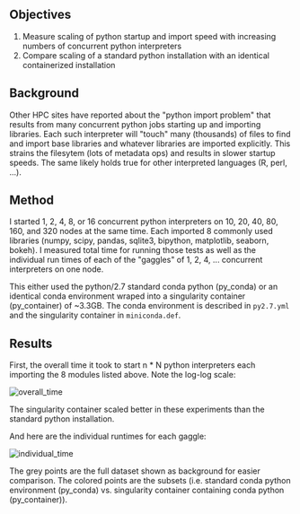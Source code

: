 Objectives
------------------------------------------------------------------------

1. Measure scaling of python startup and import speed with
   increasing numbers of concurrent python interpreters
2. Compare scaling of a standard python installation with
   an identical containerized installation

Background
------------------------------------------------------------------------

Other HPC sites have reported about the "python import problem" that 
results from many concurrent python jobs starting up and importing 
libraries. Each such interpreter will "touch" many (thousands) of files
to find and import base libraries and whatever libraries are imported 
explicitly. This strains the filesytem (lots of metadata ops) and 
results in slower startup speeds.  The same likely holds true for other
interpreted languages (R, perl, ...).

Method
------------------------------------------------------------------------

I started 1, 2, 4, 8, or 16 concurrent python interpreters on 10, 20,
40, 80, 160, and 320 nodes at the same time. Each imported 8 commonly
used libraries (numpy, scipy, pandas, sqlite3, bipython, matplotlib,
seaborn, bokeh). I measured total time for running those tests as well
as the individual run times of each of the "gaggles" of 1, 2, 4, ...
concurrent interpreters on one node.

This either used the python/2.7 standard conda python (py_conda) or an
identical conda environment wraped into a singularity container
(py_container) of ~3.3GB. The conda environment is described in 
`py2.7.yml` and the singularity container in `miniconda.def`.

Results
------------------------------------------------------------------------

First, the overall time it took to start n * N python interpreters each
importing the 8 modules listed above. Note the log-log scale:

![overall_time]("/overall_time_loglog.png" "Overall runtimes")

The singularity container scaled better in these experiments than the standard
python installation.

And here are the individual runtimes for each gaggle:

![individual_time]("/individual_time_loglog.png" "Individual runtimes")

The grey points are the full dataset shown as background for easier
comparison. The colored points are the subsets (i.e. standard conda python
environment (py_conda) vs. singularity container containing conda python
(py_container)).
